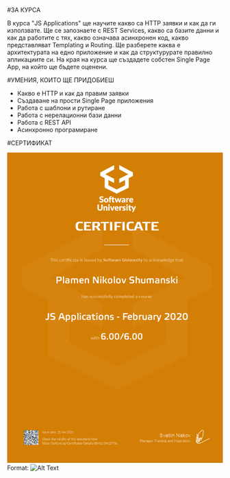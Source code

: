#ЗА КУРСА

  В курса "JS Applications" ще научите какво сa HTTP заявки и как да ги използвате.
Ще се запознаете с REST Services, какво са базите данни и как да работите с тях,
какво означава асинхронен код, какво представляват Templating и Routing.
Ще разберете каква е архитектурата на едно приложение и как да структурурате
правилно апликациите си. На края на курса ще създадете собстен Single Page App,
на който ще бъдете оценени.

#УМЕНИЯ, КОИТО ЩЕ ПРИДОБИЕШ

- Какво е HTTP и как да правим заявки
- Създаване на прости Single Page приложения
- Работа с шаблони и рутиране
- Работа с нерелационни бази данни
- Работа с REST API
- Асинхронно програмиране

#СЕРТИФИКАТ

![JavaScript Applications - February 2020](https://github.com/plamenski6/Certificates/blob/master/JavaScript%20Applications%20-%20February%202020.jpg)
Format: ![Alt Text](url)

